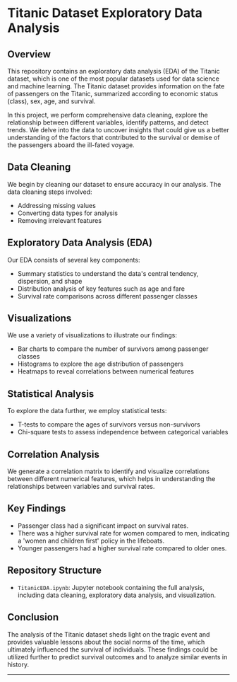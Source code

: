 # Titanic Dataset Exploratory Data Analysis

## Overview

This repository contains an exploratory data analysis (EDA) of the Titanic dataset, which is one of the most popular datasets used for data science and machine learning. The Titanic dataset provides information on the fate of passengers on the Titanic, summarized according to economic status (class), sex, age, and survival.

In this project, we perform comprehensive data cleaning, explore the relationship between different variables, identify patterns, and detect trends. We delve into the data to uncover insights that could give us a better understanding of the factors that contributed to the survival or demise of the passengers aboard the ill-fated voyage.

## Data Cleaning

We begin by cleaning our dataset to ensure accuracy in our analysis. The data cleaning steps involved:

- Addressing missing values
- Converting data types for analysis
- Removing irrelevant features

## Exploratory Data Analysis (EDA)

Our EDA consists of several key components:

- Summary statistics to understand the data's central tendency, dispersion, and shape
- Distribution analysis of key features such as age and fare
- Survival rate comparisons across different passenger classes

## Visualizations

We use a variety of visualizations to illustrate our findings:

- Bar charts to compare the number of survivors among passenger classes
- Histograms to explore the age distribution of passengers
- Heatmaps to reveal correlations between numerical features

## Statistical Analysis

To explore the data further, we employ statistical tests:

- T-tests to compare the ages of survivors versus non-survivors
- Chi-square tests to assess independence between categorical variables

## Correlation Analysis

We generate a correlation matrix to identify and visualize correlations between different numerical features, which helps in understanding the relationships between variables and survival rates.

## Key Findings

- Passenger class had a significant impact on survival rates.
- There was a higher survival rate for women compared to men, indicating a 'women and children first' policy in the lifeboats.
- Younger passengers had a higher survival rate compared to older ones.

## Repository Structure

- `TitanicEDA.ipynb`: Jupyter notebook containing the full analysis, including data cleaning, exploratory data analysis, and visualization.

## Conclusion

The analysis of the Titanic dataset sheds light on the tragic event and provides valuable lessons about the social norms of the time, which ultimately influenced the survival of individuals. These findings could be utilized further to predict survival outcomes and to analyze similar events in history.

---
